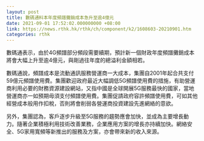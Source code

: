 ```yaml
---
layout: post
title: 數碼通料本年度頻譜攤銷成本急升至逾4億元
date: 2021-09-01 17:52:02.000000000 +08:00
link: https://news.rthk.hk/rthk/ch/component/k2/1608603-20210901.htm
categories: rthk
---
```


數碼通表示，由於4G頻譜部分頻段需要續期，預計新一個財政年度頻譜攤銷成本將會大幅上升至逾4億元，與剛過往年度的總溢利金額相若。

數碼通說，頻譜成本是流動通訊服務營運商一大成本，集團自2001年起合共支付59億元頻譜使用費。集團歡迎政府最近大幅調低5G頻譜使用費的措施，有助營運商利用必要的財務資源建設網站，又指中國是全球開展5G服務最快的國家，當地營運商亦一如預期毋須支付頻譜使用費。集團促請政府容許頻譜使用費，可如其他經營成本般用作扣稅，否則將會削弱各營運商投資建設先進網絡的意欲。

另外，集團認為，客戶逐步升級至5G服務的趨勢應會加快，並成為主要增長動力。隨著企業積極利用技術改善業務，企業應用方案的增長亦持續加快。網絡安全、5G家用寬頻等新推出的服務及方案，亦會帶來新的收入來源。
